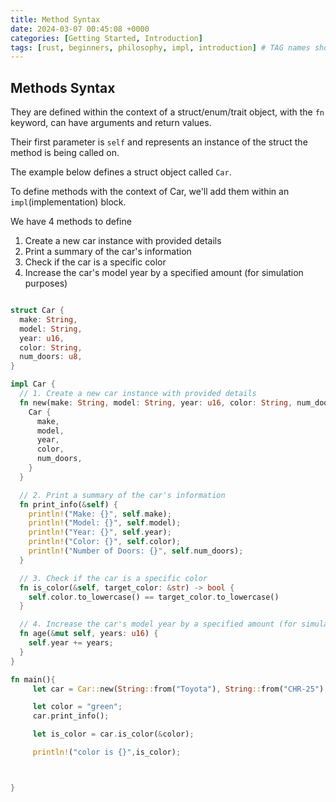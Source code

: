```yaml
---
title: Method Syntax
date: 2024-03-07 00:45:08 +0000
categories: [Getting Started, Introduction]
tags: [rust, beginners, philosophy, impl, introduction] # TAG names should always be lowercase
---
```


## Methods Syntax

They are defined within the context of a struct/enum/trait object, with the `fn` keyword, can have arguments and return values.

Their first parameter is `self` and represents an instance of the struct the method is being called on.

The example below defines a struct object called `Car`.

To define methods with the context of Car, we'll add them within an `impl`(implementation) block.

We have 4 methods to define

1. Create a new car instance with provided details
2. Print a summary of the car's information
3. Check if the car is a specific color
4. Increase the car's model year by a specified amount (for simulation purposes)

```rust

struct Car {
  make: String,
  model: String,
  year: u16,
  color: String,
  num_doors: u8,
}

impl Car {
  // 1. Create a new car instance with provided details
  fn new(make: String, model: String, year: u16, color: String, num_doors: u8) -> Car {
    Car {
      make,
      model,
      year,
      color,
      num_doors,
    }
  }

  // 2. Print a summary of the car's information
  fn print_info(&self) {
    println!("Make: {}", self.make);
    println!("Model: {}", self.model);
    println!("Year: {}", self.year);
    println!("Color: {}", self.color);
    println!("Number of Doors: {}", self.num_doors);
  }

  // 3. Check if the car is a specific color
  fn is_color(&self, target_color: &str) -> bool {
    self.color.to_lowercase() == target_color.to_lowercase()
  }

  // 4. Increase the car's model year by a specified amount (for simulation purposes)
  fn age(&mut self, years: u16) {
    self.year += years;
  }
}

fn main(){
     let car = Car::new(String::from("Toyota"), String::from("CHR-25"), 2019, String::from("red"), 4);

     let color = "green";
     car.print_info();

     let is_color = car.is_color(&color);

     println!("color is {}",is_color);



}
```
